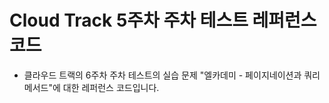 # Cloud Track 5주차 주차 테스트 레퍼런스 코드

- 클라우드 트랙의 6주차 주차 테스트의 실습 문제 "엘카데미 - 페이지네이션과 쿼리메서드"에 대한 레퍼런스 코드입니다.

